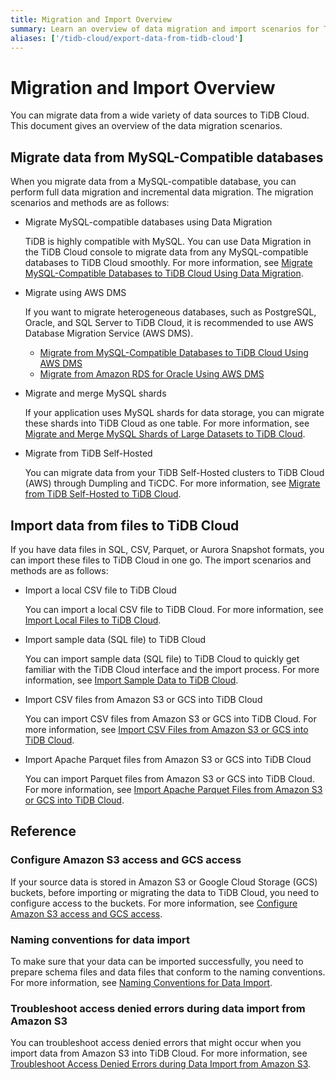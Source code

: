```yaml
---
title: Migration and Import Overview
summary: Learn an overview of data migration and import scenarios for TiDB Cloud.
aliases: ['/tidb-cloud/export-data-from-tidb-cloud']
---
```


# Migration and Import Overview

You can migrate data from a wide variety of data sources to TiDB Cloud. This document gives an overview of the data migration scenarios.

## Migrate data from MySQL-Compatible databases

When you migrate data from a MySQL-compatible database, you can perform full data migration and incremental data migration. The migration scenarios and methods are as follows:

- Migrate MySQL-compatible databases using Data Migration

    TiDB is highly compatible with MySQL. You can use Data Migration in the TiDB Cloud console to migrate data from any MySQL-compatible databases to TiDB Cloud smoothly. For more information, see [Migrate MySQL-Compatible Databases to TiDB Cloud Using Data Migration](/tidb-cloud/migrate-from-mysql-using-data-migration.md).

- Migrate using AWS DMS

    If you want to migrate heterogeneous databases, such as PostgreSQL, Oracle, and SQL Server to TiDB Cloud, it is recommended to use AWS Database Migration Service (AWS DMS).

    - [Migrate from MySQL-Compatible Databases to TiDB Cloud Using AWS DMS](/tidb-cloud/migrate-from-mysql-using-aws-dms.md)
    - [Migrate from Amazon RDS for Oracle Using AWS DMS](/tidb-cloud/migrate-from-oracle-using-aws-dms.md)

- Migrate and merge MySQL shards

    If your application uses MySQL shards for data storage, you can migrate these shards into TiDB Cloud as one table. For more information, see [Migrate and Merge MySQL Shards of Large Datasets to TiDB Cloud](/tidb-cloud/migrate-sql-shards.md).

- Migrate from TiDB Self-Hosted

    You can migrate data from your TiDB Self-Hosted clusters to TiDB Cloud (AWS) through Dumpling and TiCDC. For more information, see [Migrate from TiDB Self-Hosted to TiDB Cloud](/tidb-cloud/migrate-from-op-tidb.md).

## Import data from files to TiDB Cloud

If you have data files in SQL, CSV, Parquet, or Aurora Snapshot formats, you can import these files to TiDB Cloud in one go. The import scenarios and methods are as follows:

- Import a local CSV file to TiDB Cloud

    You can import a local CSV file to TiDB Cloud. For more information, see [Import Local Files to TiDB Cloud](/tidb-cloud/tidb-cloud-import-local-files.md).

- Import sample data (SQL file) to TiDB Cloud

    You can import sample data (SQL file) to TiDB Cloud to quickly get familiar with the TiDB Cloud interface and the import process. For more information, see [Import Sample Data to TiDB Cloud](/tidb-cloud/import-sample-data.md).

- Import CSV files from Amazon S3 or GCS into TiDB Cloud

    You can import CSV files from Amazon S3 or GCS into TiDB Cloud. For more information, see [Import CSV Files from Amazon S3 or GCS into TiDB Cloud](/tidb-cloud/import-csv-files.md).

- Import Apache Parquet files from Amazon S3 or GCS into TiDB Cloud

    You can import Parquet files from Amazon S3 or GCS into TiDB Cloud. For more information, see [Import Apache Parquet Files from Amazon S3 or GCS into TiDB Cloud](/tidb-cloud/import-parquet-files.md).

## Reference

### Configure Amazon S3 access and GCS access

If your source data is stored in Amazon S3 or Google Cloud Storage (GCS) buckets, before importing or migrating the data to TiDB Cloud, you need to configure access to the buckets. For more information, see [Configure Amazon S3 access and GCS access](/tidb-cloud/config-s3-and-gcs-access.md).

### Naming conventions for data import

To make sure that your data can be imported successfully, you need to prepare schema files and data files that conform to the naming conventions. For more information, see [Naming Conventions for Data Import](/tidb-cloud/naming-conventions-for-data-import.md).

### Troubleshoot access denied errors during data import from Amazon S3

You can troubleshoot access denied errors that might occur when you import data from Amazon S3 into TiDB Cloud. For more information, see [Troubleshoot Access Denied Errors during Data Import from Amazon S3](/tidb-cloud/troubleshoot-import-access-denied-error.md).
